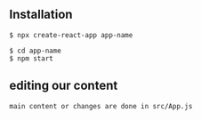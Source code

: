 ## Installation

```shell
$ npx create-react-app app-name

$ cd app-name
$ npm start

```

## editing our content

```content
main content or changes are done in src/App.js
```

